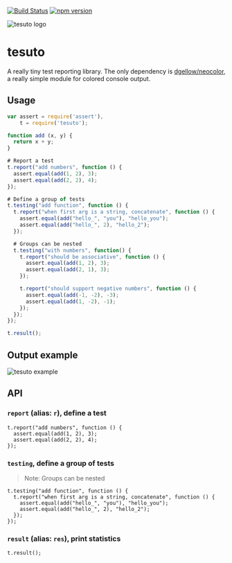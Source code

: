 [![Build Status](https://travis-ci.org/dgellow/tesuto.svg)](https://travis-ci.org/dgellow/tesuto) [![npm version](https://badge.fury.io/js/tesuto.svg)](https://badge.fury.io/js/tesuto)

![tesuto logo](http://i.imgur.com/orh29FB.png)

# tesuto

A really tiny test reporting library.
The only dependency is [dgellow/neocolor](https://github.com/dgellow/neocolor/), a really simple module for colored console output.

## Usage

```js
var assert = require('assert'),
    t = require('tesuto');

function add (x, y) {
  return x + y;
}

# Report a test
t.report("add numbers", function () {
  assert.equal(add(1, 2), 3);
  assert.equal(add(2, 2), 4);
});

# Define a group of tests
t.testing("add function", function () {
  t.report("when first arg is a string, concatenate", function () {
    assert.equal(add("hello_", "you"), "hello_you");
    assert.equal(add("hello_", 2), "hello_2");
  });

  # Groups can be nested
  t.testing("with numbers", function() {
    t.report("should be associative", function () {
      assert.equal(add(1, 2), 3);
      assert.equal(add(2, 1), 3);
    });

    t.report("should support negative numbers", function () {
      assert.equal(add(-1, -2), -3);
      assert.equal(add(1, -2), -1);
    });
  });
});

t.result();
```

## Output example

![tesuto example](http://i.imgur.com/aOb285A.png?1)

## API
### `report` (alias: `r`), define a test

```
t.report("add numbers", function () {
  assert.equal(add(1, 2), 3);
  assert.equal(add(2, 2), 4);
});
```

### `testing`, define a group of tests

> Note: Groups can be nested

```
t.testing("add function", function () {
  t.report("when first arg is a string, concatenate", function () {
    assert.equal(add("hello_", "you"), "hello_you");
    assert.equal(add("hello_", 2), "hello_2");
  });
});
```

### `result` (alias: `res`), print statistics

```
t.result();
```

